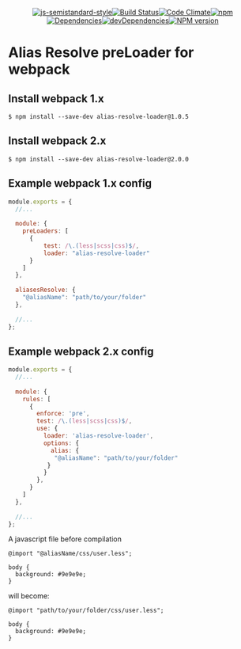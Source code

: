 <div align="center">
  
  [![js-semistandard-style](https://img.shields.io/badge/code%20style-semistandard-brightgreen.svg?style=flat-square)](https://github.com/Flet/semistandard)[![Build Status](https://img.shields.io/travis/RobinCK/alias-resolve-loader.svg?style=flat-square)](https://travis-ci.org/RobinCK/alias-resolve-loader)[![Code Climate](https://img.shields.io/codeclimate/github/RobinCK/alias-resolve-loader.svg?style=flat-square)](https://codeclimate.com/github/RobinCK/alias-resolve-loader)[![npm](https://img.shields.io/npm/dt/alias-resolve-loader.svg?style=flat-square)](https://github.com/RobinCK/alias-resolve-loader)[![Dependencies](https://david-dm.org/robinck/alias-resolve-loader.svg?style=flat-square)](https://david-dm.org/robinck/alias-resolve-loader)[![devDependencies](https://david-dm.org/robinck/alias-resolve-loader/dev-status.svg?style=flat-square)](https://david-dm.org/robinck/alias-resolve-loader#info=devDependencies&view=table)[![NPM version](https://img.shields.io/npm/v/alias-resolve-loader.svg?style=flat-square)](https://www.npmjs.com/package/alias-resolve-loader)
</div>

# Alias Resolve preLoader for webpack

## Install webpack 1.x

```
$ npm install --save-dev alias-resolve-loader@1.0.5
```

## Install webpack 2.x

```
$ npm install --save-dev alias-resolve-loader@2.0.0
```

## Example webpack 1.x config

```js
module.exports = {
  //...
  
  module: {
    preLoaders: [
      {
          test: /\.(less|scss|css)$/,
          loader: "alias-resolve-loader"
      }
    ]
  },
  
  aliasesResolve: {
    "@aliasName": "path/to/your/folder"
  },
  
  //...
};
```

## Example webpack 2.x config

```js
module.exports = {
  //...
  
  module: {
    rules: [
      {
        enforce: 'pre',
        test: /\.(less|scss|css)$/,
        use: {
          loader: 'alias-resolve-loader',
          options: {
            alias: {
             "@aliasName": "path/to/your/folder"
           }
          }
        },
      }
    ]
  },
  
  //...
};
```

A javascript file before compilation
```less
@import "@aliasName/css/user.less";

body {
  background: #9e9e9e;
}
```

will become:
```less
@import "path/to/your/folder/css/user.less";

body {
  background: #9e9e9e;
}
```
